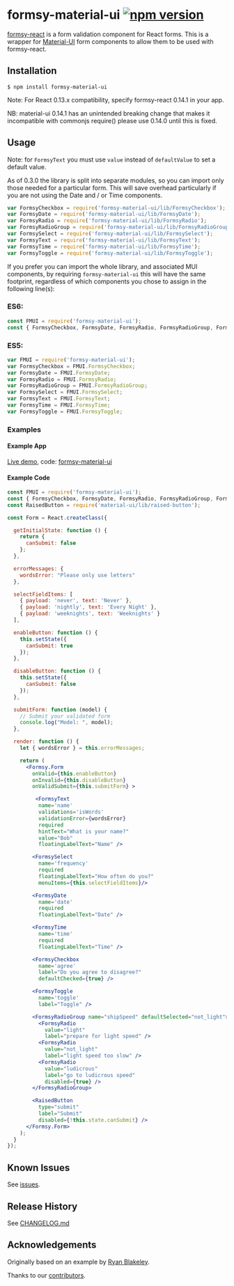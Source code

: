 # formsy-material-ui [![npm version](https://badge.fury.io/js/formsy-material-ui.svg)](https://badge.fury.io/js/formsy-material-ui)

[formsy-react](https://github.com/christianalfoni/formsy-react) is a form validation component for React forms.
This is a wrapper for [Material-UI](http://material-ui.com/) form components to allow them to be used with formsy-react.

## Installation

`$ npm install formsy-material-ui`

Note: For React 0.13.x compatibility, specify formsy-react 0.14.1 in your app.

NB: material-ui 0.14.1 has an unintended breaking change that makes it incompatible with commonjs require() please use 0.14.0 until this is fixed.

## Usage

Note: for `FormsyText` you must use `value` instead of `defaultValue` to set a default value.

As of 0.3.0 the library is split into separate modules, so you can import only those needed for a particular form.
This will save overhead particularly if you are not using the Date and / or Time components.

```js
var FormsyCheckbox = require('formsy-material-ui/lib/FormsyCheckbox');
var FormsyDate = require('formsy-material-ui/lib/FormsyDate');
var FormsyRadio = require('formsy-material-ui/lib/FormsyRadio');
var FormsyRadioGroup = require('formsy-material-ui/lib/FormsyRadioGroup');
var FormsySelect = require('formsy-material-ui/lib/FormsySelect');
var FormsyText = require('formsy-material-ui/lib/FormsyText');
var FormsyTime = require('formsy-material-ui/lib/FormsyTime');
var FormsyToggle = require('formsy-material-ui/lib/FormsyToggle');
```

If you prefer you can import the whole library, and associated MUI components, by requiring `formsy-material-ui`
this will have the same footprint, regardless of which components you chose to assign in the following line(s):

### ES6:

```js
const FMUI = require('formsy-material-ui');
const { FormsyCheckbox, FormsyDate, FormsyRadio, FormsyRadioGroup, FormsySelect, FormsyText, FormsyTime, FormsyToggle } = FMUI;
```

### ES5:

```js
var FMUI = require('formsy-material-ui');
var FormsyCheckbox = FMUI.FormsyCheckbox;
var FormsyDate = FMUI.FormsyDate;
var FormsyRadio = FMUI.FormsyRadio;
var FormsyRadioGroup = FMUI.FormsyRadioGroup;
var FormsySelect = FMUI.FormsySelect;
var FormsyText = FMUI.FormsyText;
var FormsyTime = FMUI.FormsyTime;
var FormsyToggle = FMUI.FormsyToggle;
```

### Examples

#### Example App
[Live demo](http://formsy-mui-demo.meteor.com), code: [formsy-material-ui](https://github.com/mbrookes/formsy-mui-demo)

#### Example Code
```jsx
const FMUI = require('formsy-material-ui');
const { FormsyCheckbox, FormsyDate, FormsyRadio, FormsyRadioGroup, FormsySelect, FormsyText, FormsyTime, FormsyToggle } = FMUI;
const RaisedButton = require('material-ui/lib/raised-button');

const Form = React.createClass({

  getInitialState: function () {
    return {
      canSubmit: false
    };
  },

  errorMessages: {
    wordsError: "Please only use letters"
  },

  selectFieldItems: [
    { payload: 'never', text: 'Never' },
    { payload: 'nightly', text: 'Every Night' },
    { payload: 'weeknights', text: 'Weeknights' }
  ],

  enableButton: function () {
    this.setState({
      canSubmit: true
    });
  },

  disableButton: function () {
    this.setState({
      canSubmit: false
    });
  },

  submitForm: function (model) {
    // Submit your validated form
    console.log("Model: ", model);
  },

  render: function () {
    let { wordsError } = this.errorMessages;

    return (
      <Formsy.Form
        onValid={this.enableButton}
        onInvalid={this.disableButton}
        onValidSubmit={this.submitForm} >

         <FormsyText
          name='name'
          validations='isWords'
          validationError={wordsError}
          required
          hintText="What is your name?"
          value="Bob"
          floatingLabelText="Name" />

        <FormsySelect
          name='frequency'
          required
          floatingLabelText="How often do you?"
          menuItems={this.selectFieldItems}/>

        <FormsyDate
          name='date'
          required
          floatingLabelText="Date" />

        <FormsyTime
          name='time'
          required
          floatingLabelText="Time" />

        <FormsyCheckbox
          name='agree'
          label="Do you agree to disagree?"
          defaultChecked={true} />

        <FormsyToggle
          name='toggle'
          label="Toggle" />

        <FormsyRadioGroup name="shipSpeed" defaultSelected="not_light">
          <FormsyRadio
            value="light"
            label="prepare for light speed" />
          <FormsyRadio
            value="not_light"
            label="light speed too slow" />
          <FormsyRadio
            value="ludicrous"
            label="go to ludicrous speed"
            disabled={true} />
        </FormsyRadioGroup>

        <RaisedButton
          type="submit"
          label="Submit"
          disabled={!this.state.canSubmit} />
      </Formsy.Form>
    );
  }
});
```

## Known Issues

See [issues](https://github.com/mbrookes/formsy-material-ui/issues).

## Release History

See [CHANGELOG.md](https://github.com/mbrookes/formsy-material-ui/blob/master/CHANGELOG.md)

## Acknowledgements

Originally based on an example by [Ryan Blakeley](https://github.com/rblakeley).

Thanks to our [contributors](https://github.com/mbrookes/formsy-material-ui/graphs/contributors).
